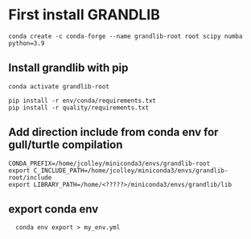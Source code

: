 
# First install GRANDLIB

```
conda create -c conda-forge --name grandlib-root root scipy numba python=3.9
```

## Install grandlib with pip

```
conda activate grandlib-root

pip install -r env/conda/requirements.txt
pip install -r quality/requirements.txt
```

## Add direction include from conda env for gull/turtle compilation

```
CONDA_PREFIX=/home/jcolley/miniconda3/envs/grandlib-root
export C_INCLUDE_PATH=/home/jcolley/miniconda3/envs/grandlib-root/include
export LIBRARY_PATH=/home/<?????>/miniconda3/envs/grandlib/lib
```

## export conda env

```
  conda env export > my_env.yml
  ```